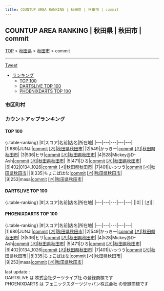 ```yaml
---
title: COUNTUP AREA RANKING | 秋田県 | 秋田市 | commit
---
```

## COUNTUP AREA RANKING | 秋田県 | 秋田市 | commit

[TOP](/darts/rank/) > [秋田県](/darts/rank/秋田県/) > [秋田市](/darts/rank/秋田県/秋田市/) > commit

___

<a href="https://twitter.com/share?ref_src=twsrc%5Etfw" data-text="COUNTUP AREA RANKING | 秋田県秋田市commit" class="twitter-share-button" data-hashtags="DARTSLIVE,PHOENIXDARTS,darts,ダーツ" data-show-count="false">Tweet</a>

* [ランキング](#カウントアップランキング)
    * [TOP 100](#top-100)
    * [DARTSLIVE TOP 100](#dartslive-top-100)
    * [PHOENIXDARTS TOP 100](#phoenixdarts-top-100)

### 市区町村

<ul>

</ul>

### カウントアップランキング

#### TOP 100



{:.table-ranking}
|#|スコア|名前|店名|所在地|
|---|---|---|---|---|
|1|680|<span class="rank-name-pd">JUNJI</span>|<a href="/darts/rank/shops/96392.html">commit</a> <a href="https://vs.phoenixdarts.com/jp/shop/shopDetailInfo/s_96392?s_seq=96392">[↗]</a>|<a href="/darts/rank/秋田県/秋田市">秋田県秋田市</a>|
|2|549|<span class="rank-name-pd">かっきー</span>|<a href="/darts/rank/shops/96392.html">commit</a> <a href="https://vs.phoenixdarts.com/jp/shop/shopDetailInfo/s_96392?s_seq=96392">[↗]</a>|<a href="/darts/rank/秋田県/秋田市">秋田県秋田市</a>|
|3|536|<span class="rank-name-pd">ヒサ</span>|<a href="/darts/rank/shops/96392.html">commit</a> <a href="https://vs.phoenixdarts.com/jp/shop/shopDetailInfo/s_96392?s_seq=96392">[↗]</a>|<a href="/darts/rank/秋田県/秋田市">秋田県秋田市</a>|
|4|528|<span class="rank-name-pd">Mickey@D-Ash</span>|<a href="/darts/rank/shops/96392.html">commit</a> <a href="https://vs.phoenixdarts.com/jp/shop/shopDetailInfo/s_96392?s_seq=96392">[↗]</a>|<a href="/darts/rank/秋田県/秋田市">秋田県秋田市</a>|
|5|471|<span class="rank-name-pd">ひろ</span>|<a href="/darts/rank/shops/96392.html">commit</a> <a href="https://vs.phoenixdarts.com/jp/shop/shopDetailInfo/s_96392?s_seq=96392">[↗]</a>|<a href="/darts/rank/秋田県/秋田市">秋田県秋田市</a>|
|6|402|<span class="rank-name-pd">0134_1026</span>|<a href="/darts/rank/shops/96392.html">commit</a> <a href="https://vs.phoenixdarts.com/jp/shop/shopDetailInfo/s_96392?s_seq=96392">[↗]</a>|<a href="/darts/rank/秋田県/秋田市">秋田県秋田市</a>|
|7|401|<span class="rank-name-pd">いっつう</span>|<a href="/darts/rank/shops/96392.html">commit</a> <a href="https://vs.phoenixdarts.com/jp/shop/shopDetailInfo/s_96392?s_seq=96392">[↗]</a>|<a href="/darts/rank/秋田県/秋田市">秋田県秋田市</a>|
|8|335|<span class="rank-name-pd">ちょこばはな</span>|<a href="/darts/rank/shops/96392.html">commit</a> <a href="https://vs.phoenixdarts.com/jp/shop/shopDetailInfo/s_96392?s_seq=96392">[↗]</a>|<a href="/darts/rank/秋田県/秋田市">秋田県秋田市</a>|
|9|253|<span class="rank-name-pd">masa</span>|<a href="/darts/rank/shops/96392.html">commit</a> <a href="https://vs.phoenixdarts.com/jp/shop/shopDetailInfo/s_96392?s_seq=96392">[↗]</a>|<a href="/darts/rank/秋田県/秋田市">秋田県秋田市</a>|


#### DARTSLIVE TOP 100



{:.table-ranking}
|#|スコア|名前|店名|所在地|
|---|---|---|---|---|
||0|<span class="rank-name-dl"> </span>|<a href="/darts/rank/shops/.html"></a> <a href="">[↗]</a>|<a href="/darts/rank//"></a>|


#### PHOENIXDARTS TOP 100



{:.table-ranking}
|#|スコア|名前|店名|所在地|
|---|---|---|---|---|
|1|680|<span class="rank-name-pd">JUNJI</span>|<a href="/darts/rank/shops/96392.html">commit</a> <a href="https://vs.phoenixdarts.com/jp/shop/shopDetailInfo/s_96392?s_seq=96392">[↗]</a>|<a href="/darts/rank/秋田県/秋田市">秋田県秋田市</a>|
|2|549|<span class="rank-name-pd">かっきー</span>|<a href="/darts/rank/shops/96392.html">commit</a> <a href="https://vs.phoenixdarts.com/jp/shop/shopDetailInfo/s_96392?s_seq=96392">[↗]</a>|<a href="/darts/rank/秋田県/秋田市">秋田県秋田市</a>|
|3|536|<span class="rank-name-pd">ヒサ</span>|<a href="/darts/rank/shops/96392.html">commit</a> <a href="https://vs.phoenixdarts.com/jp/shop/shopDetailInfo/s_96392?s_seq=96392">[↗]</a>|<a href="/darts/rank/秋田県/秋田市">秋田県秋田市</a>|
|4|528|<span class="rank-name-pd">Mickey@D-Ash</span>|<a href="/darts/rank/shops/96392.html">commit</a> <a href="https://vs.phoenixdarts.com/jp/shop/shopDetailInfo/s_96392?s_seq=96392">[↗]</a>|<a href="/darts/rank/秋田県/秋田市">秋田県秋田市</a>|
|5|471|<span class="rank-name-pd">ひろ</span>|<a href="/darts/rank/shops/96392.html">commit</a> <a href="https://vs.phoenixdarts.com/jp/shop/shopDetailInfo/s_96392?s_seq=96392">[↗]</a>|<a href="/darts/rank/秋田県/秋田市">秋田県秋田市</a>|
|6|402|<span class="rank-name-pd">0134_1026</span>|<a href="/darts/rank/shops/96392.html">commit</a> <a href="https://vs.phoenixdarts.com/jp/shop/shopDetailInfo/s_96392?s_seq=96392">[↗]</a>|<a href="/darts/rank/秋田県/秋田市">秋田県秋田市</a>|
|7|401|<span class="rank-name-pd">いっつう</span>|<a href="/darts/rank/shops/96392.html">commit</a> <a href="https://vs.phoenixdarts.com/jp/shop/shopDetailInfo/s_96392?s_seq=96392">[↗]</a>|<a href="/darts/rank/秋田県/秋田市">秋田県秋田市</a>|
|8|335|<span class="rank-name-pd">ちょこばはな</span>|<a href="/darts/rank/shops/96392.html">commit</a> <a href="https://vs.phoenixdarts.com/jp/shop/shopDetailInfo/s_96392?s_seq=96392">[↗]</a>|<a href="/darts/rank/秋田県/秋田市">秋田県秋田市</a>|
|9|253|<span class="rank-name-pd">masa</span>|<a href="/darts/rank/shops/96392.html">commit</a> <a href="https://vs.phoenixdarts.com/jp/shop/shopDetailInfo/s_96392?s_seq=96392">[↗]</a>|<a href="/darts/rank/秋田県/秋田市">秋田県秋田市</a>|


<div class="footer border-top border-gray-light mt-5 pt-3 text-right text-gray">
    last update : <span style="font-weight: italic" id="foot_last_modified"></span><br />
    DARTSLIVE は 株式会社ダーツライブ社 の登録商標です<br />
    PHOENIXDARTS は フェニックスダーツジャパン株式会社 の登録商標です<br />
</div>

<script src="https://cdnjs.cloudflare.com/ajax/libs/jquery.tablesorter/2.31.3/js/jquery.tablesorter.min.js" integrity="sha512-qzgd5cYSZcosqpzpn7zF2ZId8f/8CHmFKZ8j7mU4OUXTNRd5g+ZHBPsgKEwoqxCtdQvExE5LprwwPAgoicguNg==" crossorigin="anonymous" referrerpolicy="no-referrer"></script>
<link rel="stylesheet" href="https://cdnjs.cloudflare.com/ajax/libs/jquery.tablesorter/2.31.3/css/theme.default.min.css" integrity="sha512-wghhOJkjQX0Lh3NSWvNKeZ0ZpNn+SPVXX1Qyc9OCaogADktxrBiBdKGDoqVUOyhStvMBmJQ8ZdMHiR3wuEq8+w==" crossorigin="anonymous" referrerpolicy="no-referrer" />
<script>
$(function() {
    $(".table-ranking").tablesorter({sortList:[[0, 0]]});
    $("#foot_last_modified").text(formatDate(new Date(document.lastModified), 'yyyy-MM-dd HH:mm:ss'));
});
</script>

<script async src="https://platform.twitter.com/widgets.js" charset="utf-8"></script>